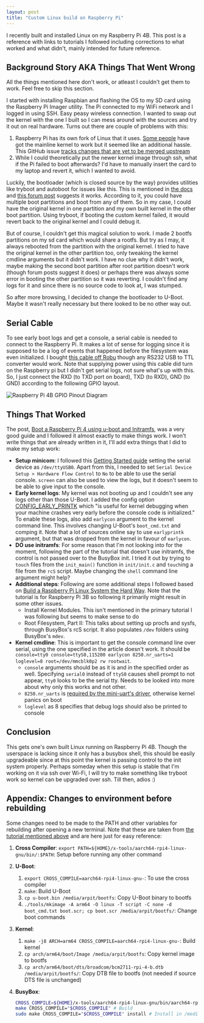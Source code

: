 ```yaml
---
layout: post
title: "Custom Linux build on Raspberry Pi"
---
```


I recently built and installed Linux on my Raspberry Pi 4B. This post is a reference with links to tutorials I followed including corrections to what worked and what didn't, mainly intended for future reference.

## Background Story AKA Things That Went Wrong

All the things mentioned here don't work, or atleast I couldn't get them to work. Feel free to skip this section.

I started with installing Raspbian and flashing the OS to my SD card using the Raspberry Pi Imager utility. The Pi connected to my WiFi network and I logged in using SSH. Easy peasy wireless connection. I wanted to swap out the kernel with the one I built so I can mess around with the sources and try it out on real hardware. Turns out there are couple of problems with this:

1. Raspberry Pi has its own fork of Linux that it uses. [Some people](https://forums.raspberrypi.com/viewtopic.php?t=357536) have got the mainline kernel to work but it seemed like an additional hassle. This GitHub issue [tracks changes that are yet to be merged upstream](https://github.com/lategoodbye/rpi-zero/issues/43)
2. While I could theoretically put the newer kernel image through ssh, what if the Pi failed to boot afterwards? I'd have to manually insert the card to my laptop and revert it, which I wanted to avoid.

Luckily, the bootloader (which is closed source by the way) provides utilities like tryboot and autoboot for issues like this. This is mentioned in [the docs](https://www.raspberrypi.com/documentation/computers/config_txt.html#the-tryboot-filter) and [this forum post](https://forums.raspberrypi.com/viewtopic.php?t=341372) suggests it works. According to it, you could have multiple boot partitions and boot from any of them. So in my case, I could have the original kernel in one partition and my own built kernel in the other boot partition. Using tryboot, if booting the custom kernel failed, it would revert back to the original kernel and I could debug it.

But of course, I couldn't get this magical solution to work. I made 2 bootfs partitions on my sd card which would share a rootfs. But try as I may, it always rebooted from the partition with the original kernel. I tried to have the original kernel in the other partition too, only tweaking the kernel cmdline arguments but it didn't work. I have no clue why it didn't work, maybe making the second boot partition after root partition doesn't work (though forum posts suggest it does) or perhaps there was always some error in booting the other partition so it was reverting. I couldn't find any logs for it and since there is no source code to look at, I was stumped.

So after more browsing, I decided to change the bootloader to U-Boot. Maybe it wasn't really necessary but there looked to be no other way out.

## Serial Cable

To see early boot logs and get a console, a serial cable is needed to connect to the Raspberry Pi. It makes a lot of sense for logging since it is supposed to be a log of events that happened before the filesystem was even initialized. I bought [this cable off Robu](https://robu.in/product/pl2303-ta-download-cable-usb-ttl-rs232-module-usb-serial/) though any RS232 USB to TTL converter would work. Note that supplying power using this cable did turn on the Raspberry pi but I didn't get serial logs, not sure what's up with this. So, I just connect the RXD (to TXD port on board), TXD (to RXD), GND (to GND) according to the following GPIO layout.

![Raspberry Pi 4B GPIO Pinout Diagram](https://www.raspberrypi.com/documentation/computers/images/GPIO-Pinout-Diagram-2.png)

## Things That Worked

The post, [Boot a Raspberry Pi 4 using u-boot and Initramfs](https://hechao.li/2021/12/20/Boot-Raspberry-Pi-4-Using-uboot-and-Initramfs/), was a very good guide and I followed it almost exactly to make things work. I won't write things that are already written in it, I'll add extra things that I did to make my setup work:

- **Setup minicom**: I followed this [Getting Started guide](https://wiki.emacinc.com/wiki/Getting_Started_With_Minicom) setting the serial device as `/dev/ttyUSB0`. Apart from this, I needed to set `Serial Device Setup > Hardware Flow Control` to `No` to be able to use the serial console. `screen` can also be used to view the logs, but it doesn't seem to be able to give input to the console.
- **Early kernel logs**: My kernel was not booting up and I couldn't see any logs other than those U-Boot. I added the config option [CONFIG_EARLY_PRINTK](https://cateee.net/lkddb/web-lkddb/EARLY_PRINTK.html) which "is useful for kernel debugging when your machine crashes very early before the console code is initialized." To enable these logs, also add `earlycon` argument to the kernel command line. This involves changing U-Boot's `boot_cmd.txt` and comping it. Note that a lot of sources online say to use `earlyprintk` argument, but that was dropped from the kernel in favour of `earlycon`.
- **DO use initramfs**: For some reason that I'm not looking into for the moment, following the part of the tutorial that doesn't use initramfs, the control is not passed over to the BusyBox init. I tried it out by trying to `touch` files from the `init_main()` function in `init/init.c` and `touch`ing a file from the `rcS` script. Maybe changing the `shell` command line argument might help?
- **Additional steps**: Following are some additional steps I followed based on [Build a Raspberry Pi Linux System the Hard Way](https://rickcarlino.com/2021/build-a-raspbery-pi-linux-system-the-hard-way.html). Note that the tutorial is for Raspberry Pi 3B so following it primarily might result in some other issues.
  - Install Kernel Modules. This isn't mentioned in the primary tutorial I was following but seems to make sense to do
  - Root Filesystem, Part II: This talks about setting up procfs and sysfs, through BusyBox's rcS script. It also populates `/dev` folders using BusyBox's `mdev`.
- **Kernel cmdline**: This is important to get the console command line over serial, using the one specified in the article doesn't work. It should be `console=tty0 console=ttyS0,115200 earlycon 8250.nr_uarts=1 loglevel=8 root=/dev/mmcblk0p2 rw rootwait`.
  - `console` arguments should be as it is and in the specified order as well. Specifying `serial0` instead of `ttyS0` causes shell prompt to not appear, `tty0` looks to be the serial tty. Needs to be looked into more about why only this works and not other.
  - `8250.nr_uarts` is [required by the mini-uart's driver](https://forums.raspberrypi.com/viewtopic.php?t=246215#p1659905), otherwise kernel panics on boot
  - `loglevel` as 8 specifies that debug logs should also be printed to console

## Conclusion

This gets one's own built Linux running on Raspberry Pi 4B. Though the userspace is lacking since it only has a busybox shell, this should be easily upgradeable since at this point the kernel is passing control to the init system properly. Perhaps someday when this setup is stable that I'm working on it via ssh over Wi-Fi, I will try to make something like tryboot work so kernel can be upgraded over ssh. Till then, adios :)

## Appendix: Changes to environment before rebuilding

Some changes need to be made to the PATH and other variables for rebuilding after opening a new terminal. Note that these are taken from [the tutorial mentioned above](https://hechao.li/2021/12/20/Boot-Raspberry-Pi-4-Using-uboot-and-Initramfs/) and are here just for easy reference:

1. **Cross Compiler**: `export PATH=${HOME}/x-tools/aarch64-rpi4-linux-gnu/bin/:$PATH`: Setup before running any other command
2. **U-Boot**:
   1. `export CROSS_COMPILE=aarch64-rpi4-linux-gnu-`: To use the cross compiler
   2. `make`: Build U-Boot
   3. `cp u-boot.bin /media/arpit/bootfs`: Copy U-Boot binary to bootfs
   4. `./tools/mkimage -A arm64 -O linux -T script -C none -d boot_cmd.txt boot.scr; cp boot.scr /media/arpit/bootfs/`: Change boot commands
3. **Kernel**:
   1. `make -j8 ARCH=arm64 CROSS_COMPILE=aarch64-rpi4-linux-gnu-`: Build kernel
   2. `cp arch/arm64/boot/Image /media/arpit/bootfs`: Copy kernel image to bootfs
   3. `cp arch/arm64/boot/dts/broadcom/bcm2711-rpi-4-b.dtb /media/arpit/bootfs/`: Copy DTB file to bootfs (not needed if source DTS file is unchanged)
4. **BusyBox**:

   ```sh
   CROSS_COMPILE=${HOME}/x-tools/aarch64-rpi4-linux-gnu/bin/aarch64-rpi4-linux-gnu-
   make CROSS_COMPILE="$CROSS_COMPILE" # Build
   sudo make CROSS_COMPILE="$CROSS_COMPILE" install # Install in /media/arpit/rootfs, sudo since it's owned by root
   ```
